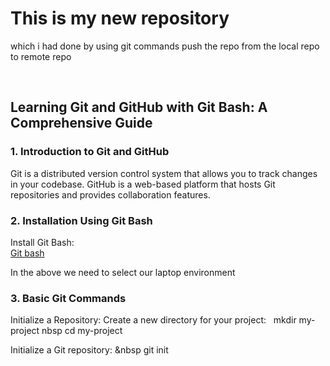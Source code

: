 <h1>This is my new repository</h1>
<p>which i had done by using git commands push the repo from the local repo to remote repo</p>
<br>
<h2>Learning Git and GitHub with Git Bash: A Comprehensive Guide</h2>
<h3>1. Introduction to Git and GitHub</h3>
Git is a distributed version control system that allows you to track changes in your codebase. GitHub is a web-based platform that hosts Git repositories and provides collaboration features.<br>
<h3>2. Installation Using Git Bash</h3>
Install Git Bash:<br>
<a href="https://git-scm.com/">Git bash</a>
<p>In the above we need to select our laptop environment</p>
<h3>3. Basic Git Commands</h3>
Initialize a Repository:
Create a new directory for your project:
&nbsp mkdir my-project
nbsp cd my-project

Initialize a Git repository:
&nbsp git init
